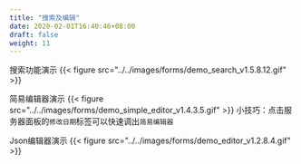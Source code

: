 ```yaml
---
title: "搜索及编辑"
date: 2020-02-01T16:40:46+08:00
draft: false
weight: 11
---
```


搜索功能演示
{{< figure src="../../images/forms/demo_search_v1.5.8.12.gif" >}}

简易编辑器演示
{{< figure src="../../images/forms/demo_simple_editor_v1.4.3.5.gif" >}}
小技巧：点击服务器面板的`修改日期`标签可以快速调出`简易编辑器`  

Json编辑器演示
{{< figure src="../../images/forms/demo_editor_v1.2.8.4.gif" >}}